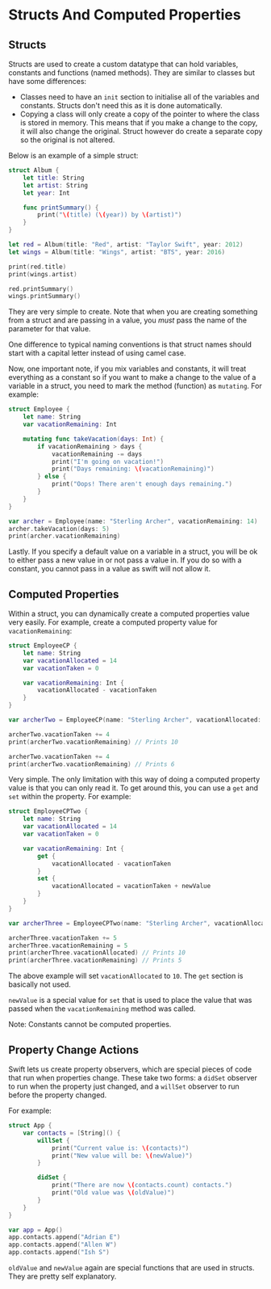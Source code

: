 # Structs And Computed Properties

## Structs

Structs are used to create a custom datatype that can hold variables, constants and functions (named methods). They are similar to classes but have some differences:

- Classes need to have an `init` section to initialise all of the variables and constants. Structs don't need this as it is done automatically.
- Copying a class will only create a copy of the pointer to where the class is stored in memory. This means that if you make a change to the copy, it will also change the original. Struct however do create a separate copy so the original is not altered.

Below is an example of a simple struct:

``` swift
struct Album {
    let title: String
    let artist: String
    let year: Int

    func printSummary() {
        print("\(title) (\(year)) by \(artist)")
    }
}

let red = Album(title: "Red", artist: "Taylor Swift", year: 2012)
let wings = Album(title: "Wings", artist: "BTS", year: 2016)

print(red.title)
print(wings.artist)

red.printSummary()
wings.printSummary()
```

They are very simple to create. Note that when you are creating something from a struct and are passing in a value, you *must* pass the name of the parameter for that value.

One difference to typical naming conventions is that struct names should start with a capital letter instead of using camel case.

Now, one important note, if you mix variables and constants, it will treat everything as a constant so if you want to make a change to the value of a variable in a struct, you need to mark the method (function) as `mutating`. For example:

``` swift
struct Employee {
    let name: String
    var vacationRemaining: Int

    mutating func takeVacation(days: Int) {
        if vacationRemaining > days {
            vacationRemaining -= days
            print("I'm going on vacation!")
            print("Days remaining: \(vacationRemaining)")
        } else {
            print("Oops! There aren't enough days remaining.")
        }
    }
}

var archer = Employee(name: "Sterling Archer", vacationRemaining: 14)
archer.takeVacation(days: 5)
print(archer.vacationRemaining)
```

Lastly. If you specify a default value on a variable in a struct, you will be ok to either pass a new value in or not pass a value in. If you do so with a constant, you cannot pass in a value as swift will not allow it.

## Computed Properties

Within a struct, you can dynamically create a computed properties value very easily. For example, create a computed property value for `vacationRemaining`:

``` swift
struct EmployeeCP {
    let name: String
    var vacationAllocated = 14
    var vacationTaken = 0

    var vacationRemaining: Int {
        vacationAllocated - vacationTaken
    }
}

var archerTwo = EmployeeCP(name: "Sterling Archer", vacationAllocated: 14)

archerTwo.vacationTaken += 4
print(archerTwo.vacationRemaining) // Prints 10

archerTwo.vacationTaken += 4
print(archerTwo.vacationRemaining) // Prints 6
```

Very simple. The only limitation with this way of doing a computed property value is that you can only read it. To get around this, you can use a `get` and `set` within the property. For example:

``` swift
struct EmployeeCPTwo {
    let name: String
    var vacationAllocated = 14
    var vacationTaken = 0

    var vacationRemaining: Int {
        get {
            vacationAllocated - vacationTaken
        }
        set {
            vacationAllocated = vacationTaken + newValue
        }
    }
}

var archerThree = EmployeeCPTwo(name: "Sterling Archer", vacationAllocated: 15)

archerThree.vacationTaken += 5
archerThree.vacationRemaining = 5
print(archerThree.vacationAllocated) // Prints 10
print(archerThree.vacationRemaining) // Prints 5
```

The above example will set `vacationAllocated` to `10`. The `get` section is basically not used.

`newValue` is a special value for `set` that is used to place the value that was passed when the `vacationRemaining` method was called.

Note: Constants cannot be computed properties.

## Property Change Actions

Swift lets us create property observers, which are special pieces of code that run when properties change. These take two forms: a `didSet` observer to run when the property just changed, and a `willSet` observer to run before the property changed.

For example:

``` swift
struct App {
    var contacts = [String]() {
        willSet {
            print("Current value is: \(contacts)")
            print("New value will be: \(newValue)")
        }

        didSet {
            print("There are now \(contacts.count) contacts.")
            print("Old value was \(oldValue)")
        }
    }
}

var app = App()
app.contacts.append("Adrian E")
app.contacts.append("Allen W")
app.contacts.append("Ish S")
```

`oldValue` and `newValue` again are special functions that are used in structs. They are pretty self explanatory.
